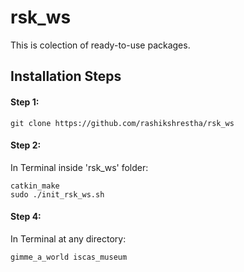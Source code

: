 # rsk_ws

This is colection of ready-to-use packages.

## Installation Steps

#### Step 1:
```
git clone https://github.com/rashikshrestha/rsk_ws
```

#### Step 2:
In Terminal inside 'rsk_ws' folder:
```
catkin_make
sudo ./init_rsk_ws.sh

```

#### Step 4:
In Terminal at any directory:
```
gimme_a_world iscas_museum
```
